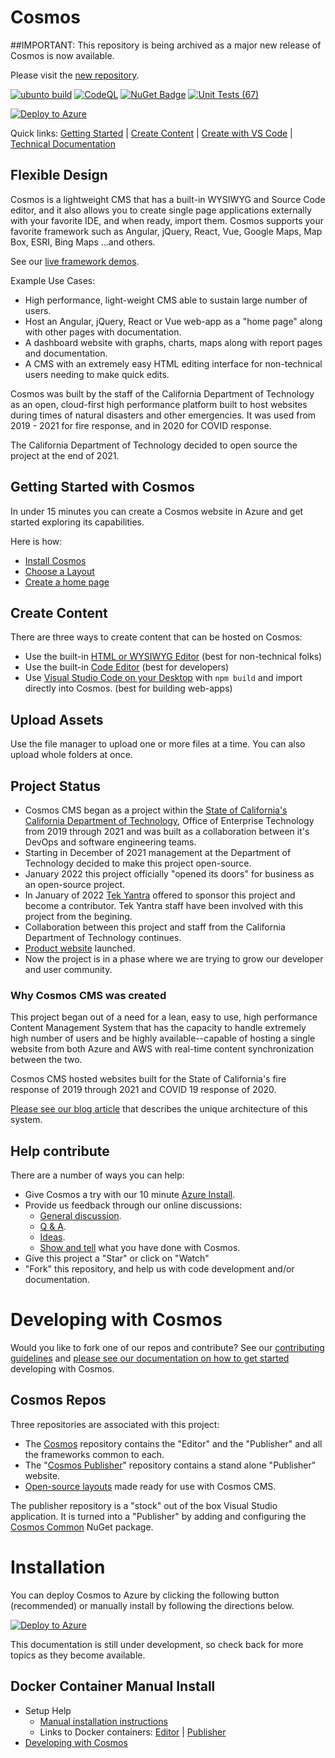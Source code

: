 # Cosmos

##IMPORTANT: This repository is being archived as a major new release of Cosmos is now available.

Please visit the [new repository](https://github.com/CosmosSoftware/CosmosCms).

[![ubunto build](https://github.com/CosmosSoftware/Cosmos.Cms/actions/workflows/dotnet.yml/badge.svg)](https://github.com/CosmosSoftware/Cosmos.Cms/actions/workflows/dotnet.yml) [![CodeQL](https://github.com/CosmosSoftware/Cosmos.Cms/actions/workflows/codeql-analysis.yml/badge.svg)](https://github.com/CosmosSoftware/Cosmos.Cms/actions/workflows/codeql-analysis.yml) 
[![NuGet Badge](https://buildstats.info/nuget/CDT.Cosmos.Cms.Common)](https://www.nuget.org/packages/CDT.Cosmos.Cms.Common/)
[![Unit Tests (67)](https://github.com/CosmosSoftware/Cosmos.Cms/actions/workflows/unittests.yml/badge.svg)](https://github.com/CosmosSoftware/Cosmos.Cms/actions/workflows/unittests.yml)

[![Deploy to Azure](https://aka.ms/deploytoazurebutton)](https://portal.azure.com/#create/Microsoft.Template/uri/https%3A%2F%2Fraw.githubusercontent.com%2FCosmosSoftware%2FCosmos.Cms%2Fmain%2FAutomation%2FAzure%2Fazuredeploy.json)

Quick links: [Getting Started](#getting-started-with-cosmos) | [Create Content](https://github.com/CosmosSoftware/Cosmos.Cms/tree/main/Documentation/Content) | [Create with VS Code](https://github.com/CosmosSoftware/Cosmos.Cms/blob/main/Documentation/Content/Editors/Creating-with-VS-Code.md) | [Technical Documentation](https://cosmos.moonrise.net/documentation)

## Flexible Design

Cosmos is a lightweight CMS that has a built-in WYSIWYG and Source Code editor, and it also allows you to create single page applications externally with your favorite IDE, and when ready, import them. Cosmos supports your favorite framework such as Angular, jQuery, React, Vue, Google Maps, Map Box, ESRI, Bing Maps ...and others. 

See our [live framework demos](https://cosmos.moonrise.net/Demos).

Example Use Cases:

* High performance, light-weight CMS able to sustain large number of users.
* Host an Angular, jQuery, React or Vue web-app as a "home page" along with other pages with documentation.
* A dashboard website with graphs, charts, maps along with report pages and documentation.
* A CMS with an extremely easy HTML editing interface for non-technical users needing to make quick edits.

Cosmos was built by the staff of the California Department of Technology as an open, cloud-first high performance platform built to host websites during times of natural disasters and other emergencies. It was used from 2019 - 2021 for fire response, and in 2020 for COVID response.

The California Department of Technology decided to open source the project at the end of 2021.

## Getting Started with Cosmos

In under 15 minutes you can create a Cosmos website in Azure and get started exploring its capabilities.

Here is how:

* [Install Cosmos](https://github.com/CosmosSoftware/Cosmos.Cms/blob/main/Documentation/Installation/AzureClickInstall.md)
* [Choose a Layout](https://github.com/CosmosSoftware/Cosmos.Cms/blob/main/Documentation/Layouts/Import.md)
* [Create a home page](https://github.com/CosmosSoftware/Cosmos.Cms/blob/main/Documentation/Content/CreateHomePage.md)

## Create Content

There are three ways to create content that can be hosted on Cosmos:

* Use the built-in [HTML or WYSIWYG Editor](https://github.com/CosmosSoftware/Cosmos.Cms/blob/main/Documentation/Content/Editors/WYSIWYG(HTMLEditor).md) (best for non-technical folks)
* Use the built-in [Code Editor](https://github.com/CosmosSoftware/Cosmos.Cms/blob/main/Documentation/Content/Editors/CodeEditor.md) (best for developers)
* Use [Visual Studio Code on your Desktop](https://github.com/CosmosSoftware/Cosmos.Cms/blob/main/Documentation/Content/Editors/Creating-with-VS-Code.md) with `npm build` and import directly into Cosmos. (best for building web-apps)

## Upload Assets

Use the file manager to upload one or more files at a time. You can also upload whole folders at once.

## Project Status

* Cosmos CMS began as a project within the [State of California's](https://www.ca.gov/) [California Department of Technology](https://cdt.ca.gov/), Office of Enterprise Technology from 2019 through 2021 and was built as a collaboration between it's DevOps and software engineering teams.
* Starting in December of 2021 management at the Department of Technology decided to make this project open-source.
* January 2022 this project officially "opened its doors" for business as an open-source project.
* In January of 2022 [Tek Yantra](https://tekyantra.com/) offered to sponsor this project and become a contributor.  Tek Yantra staff have been involved with this project from the begining.
* Collaboration between this project and staff from the California Department of Technology continues.
* [Product website](https://cosmos.moonrise.net/) launched.
* Now the project is in a phase where we are trying to grow our developer and user community.

### Why Cosmos CMS was created

This project began out of a need for a lean, easy to use, high performance Content Management System that has the capacity to handle extremely high number of users and be highly available--capable of hosting a single website from both Azure and AWS with real-time content synchronization between the two.

Cosmos CMS hosted websites built for the State of California's fire response of 2019 through 2021 and COVID 19 response of 2020.

[Please see our blog article](https://cosmos.moonrise.net/blog) that describes the unique architecture of this system.

## Help contribute

There are a number of ways you can help:

* Give Cosmos a try with our 10 minute [Azure Install](https://cosmos.moonrise.net/get_started/install).
* Provide us feedback through our online discussions:
  * [General discussion](https://github.com/CosmosSoftware/Cosmos.Cms/discussions/categories/general).
  * [Q & A](https://github.com/CosmosSoftware/Cosmos.Cms/discussions/categories/q-a).
  * [Ideas](https://github.com/CosmosSoftware/Cosmos.Cms/discussions/categories/ideas).
  * [Show and tell](https://github.com/CosmosSoftware/Cosmos.Cms/discussions/categories/show-and-tell) what you have done with Cosmos.
* Give this project a "Star" or click on "Watch"
* "Fork" this repository, and help us with code development and/or documentation.

# Developing with Cosmos

Would you like to fork one of our repos and contribute? See our [contributing guidelines](https://github.com/CosmosSoftware/Cosmos.Cms/blob/main/CONTRIBUTING.md) and [please see our documentation on how to get started](https://github.com/CosmosSoftware/Cosmos.Cms/blob/main/Documentation/DevelopingWithCosmos.md) developing with Cosmos.

## Cosmos Repos

Three repositories are associated with this project:

* The [Cosmos](https://github.com/CosmosSoftware/Cosmos.Cms) repository contains the "Editor" and the "Publisher" and all the frameworks common to each.
* The "[Cosmos Publisher](https://github.com/CosmosSoftware/Cosmos.Cms.Publisher)" repository contains a stand alone "Publisher" website.
* [Open-source layouts](https://github.com/CosmosSoftware/Cosmos.Starter.Layouts) made ready for use with Cosmos CMS.

The publisher repository is a "stock" out of the box Visual Studio application. It is turned into a "Publisher" by adding and configuring the [Cosmos Common](https://www.nuget.org/packages/CDT.Cosmos.Cms.Common/) NuGet package.

# Installation

You can deploy Cosmos to Azure by clicking the following button (recommended) or manually install by following the directions below.

[![Deploy to Azure](https://aka.ms/deploytoazurebutton)](https://github.com/CosmosSoftware/Cosmos.Cms/blob/main/Documentation/Installation/AzureClickInstall.md)

This documentation is still under development, so check back for more topics as they become available.

## Docker Container Manual Install

* Setup Help
  * [Manual installation instructions](https://github.com/CosmosSoftware/Cosmos.Cms/blob/main/Documentation/Installation/Index.md)
  * Links to Docker containers: [Editor](https://hub.docker.com/repository/docker/toiyabe/cosmoseditor) | [Publisher](https://hub.docker.com/repository/docker/toiyabe/cosmospublisher)
* [Developing with Cosmos](/Documentation/DevelopingWithCosmos.md)

